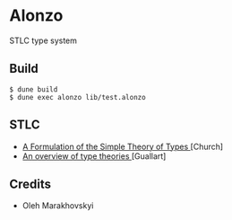 # Alonzo

STLC type system

## Build

```shell
$ dune build
$ dune exec alonzo lib/test.alonzo
```

## STLC

* <a href="https://media.githubusercontent.com/media/storagelfs/books/main/Origins%20of%20Intuitionism/Church/Church.%201940.pdf"> A Formulation of the Simple Theory of Types </a> [Church]
* <a href="https://arxiv.org/pdf/1411.1029.pdf"> An overview of type theories </a> [Guallart]

## Credits

* Oleh Marakhovskyi
